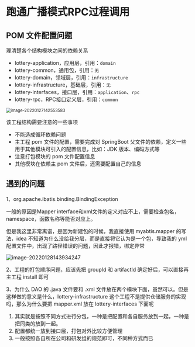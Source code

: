 # 跑通广播模式RPC过程调用

## POM 文件配置问题

理清楚各个结构模块之间的依赖关系

- lottery-application，应用层，引用：`domain`
- lottery-common，通用包，引用：`无`
- lottery-domain，领域层，引用：`infrastructure`
- lottery-infrastructure，基础层，引用：`无`
- lottery-interfaces，接口层，引用：`application`、`rpc`
- lottery-rpc，RPC接口定义层，引用：`common`

<img src="https://gitee.com/HappyBinbin/pcigo/raw/master/image-20220127142553583.png" alt="image-20220127142553583" style="zoom:80%;" />

该工程结构需要注意的一些事项

- 不能造成循环依赖问题
- 主工程 pom 文件的配置，需要完成对 SpringBoot 父文件的依赖，定义一些用于其他模块可引入的配置信息，比如：JDK 版本、编码方式等
- 注意打包模块的 pom 文件配置信息
- 其他模块在依赖主 pom 文件后，还需要配置自己的信息



## 遇到的问题

1、org.apache.ibatis.binding.BindingException 

一般的原因是Mapper interface和xml文件的定义对应不上，需要检查包名，namespace，函数名称等能否对应上。

但是我这里非常离谱，是因为新建包的时候，我直接使用 myabtis.mapper 的写法，idea 不知道为什么没给我分层，而是直接将它认为是一个包，导致我的 yml 配置文件中，出现了路径错误的问题，因此才报错，绑定异常

![image-20220128143934247](https://gitee.com/HappyBinbin/pcigo/raw/master/image-20220128143934247.png)

2、工程的打包顺序问题，应该先把 groupId 和 artifactId 确定好后，可以直接再主工程 install 即可

3、为什么 DAO 的 .java 文件要和 .xml 文件放在两个模块下面，虽然可以。但是这样做的意义是什么，lottery-infrastructure  这个工程不是提供仓储服务的实现吗，那么为什么要把  mapper.xml  放在 lottery-interfaces  下面呢

1. 其实就是按照不同方式进行分包，一种是把配置和各自服务放到一起，一种是把同类的放到一起。
2. 配置都统一放到接口层，打包对外比较方便管理
3. 一般按照各自所在公司和研发组的规范即可，不同种方式而已























